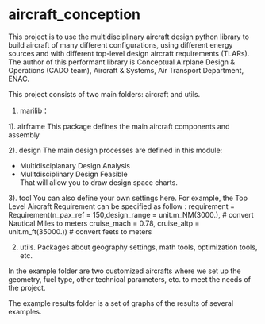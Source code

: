 # aircraft_conception
This project is to use the multidisciplinary aircraft design python library to build aircraft of many different configurations, using different energy sources and with different top-level design aircraft requirements (TLARs). The author of this performant library is Conceptual Airplane Design & Operations (CADO team), Aircraft & Systems, Air Transport Department, ENAC.

This project consists of two main folders: aircraft and utils.
1. marilib：

  1). airframe
  This package defines the main aircraft components and assembly

  2). design
  The main design processes are defined in this module:  
  * Multidisciplanary Design Analysis 
  * Mulitdisciplinary Design Feasible  
  That will allow you to draw design space charts.

  3). tool
  You can also define your own settings here.
  For example, the Top Level Aircraft Requirement can be specified as follow :
  requirement =  Requirement(n_pax_ref = 150,design_range = unit.m_NM(3000.), # convert Nautical Miles to meters
  cruise_mach = 0.78, cruise_altp = unit.m_ft(35000.))  # convert feets to meters 

2. utils.
  Packages about geography settings, math tools, optimization tools, etc.


In the example folder are two customized aircrafts where we set up the geometry, fuel type, other technical parameters, etc. to meet the needs of the project.
  
The example results folder is a set of graphs of the results of several examples.
